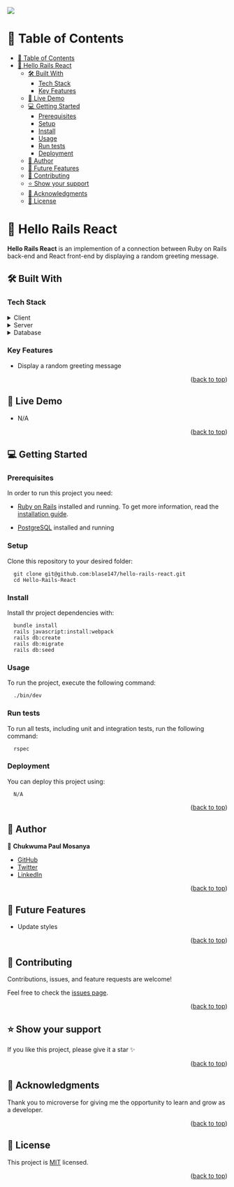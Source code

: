 ![](https://img.shields.io/badge/Microverse-blueviolet)
<a name="readme-top"></a>

# 📗 Table of Contents
- [📗 Table of Contents](#-table-of-contents)
- [📖 Hello Rails React ](#-hello-rails-react-)
  - [🛠 Built With ](#-built-with-)
    - [Tech Stack ](#tech-stack-)
    - [Key Features ](#key-features-)
  - [🚀 Live Demo ](#-live-demo-)
  - [💻 Getting Started ](#-getting-started-)
    - [Prerequisites](#prerequisites)
    - [Setup](#setup)
    - [Install](#install)
    - [Usage ](#usage-)
    - [Run tests](#run-tests)
    - [Deployment](#deployment)
  - [👥 Author ](#-author-)
  - [🔭 Future Features ](#-future-features-)
  - [🤝 Contributing ](#-contributing-)
  - [⭐️ Show your support ](#️-show-your-support-)
  - [🙏 Acknowledgments ](#-acknowledgments-)
  - [📝 License ](#-license-)

<!-- PROJECT DESCRIPTION -->

# 📖 Hello Rails React <a name="about-the-project"></a>
**Hello Rails React** is an implemention of a connection between Ruby on Rails back-end and React front-end by displaying a random greeting message.

## 🛠 Built With <a name="built-with"></a>

### Tech Stack <a name="tech-stack"></a>

<details>
  <summary>Client</summary>
  <ul>
    <li><a href="https://github.com/microverseinc/linters-config/tree/master/ror">Linters</a></li>

  </ul>
</details>
<details>
  <summary>Server</summary>
  <ul>
    <li><a href="https://rubyonrails.org/">ROR</a></li>
  </ul>
</details>

<details>
<summary>Database</summary>
  <ul>
    <li><a href="https://www.postgresql.org/">PostgreSQL</a></li>
  </ul>
</details>

<!-- Features -->

### Key Features <a name="key-features"></a>

- Display a random greeting message

<p align="right">(<a href="#readme-top">back to top</a>)</p>

## 🚀 Live Demo <a name="live-demo"></a>

- N/A

<p align="right">(<a href="#readme-top">back to top</a>)</p>


<!-- GETTING STARTED -->

## 💻 Getting Started <a name="getting-started"></a>

### Prerequisites

In order to run this project you need:
- [Ruby on Rails](https://rubyonrails.org/) installed and running. To get more information, read the [installation guide](https://guides.rubyonrails.org/).

- [PostgreSQL](https://www.postgresql.org/) installed and running
### Setup

Clone this repository to your desired folder:

```
  git clone git@github.com:blase147/hello-rails-react.git
  cd Hello-Rails-React
```

### Install

Install thr project dependencies with:

```
  bundle install
  rails javascript:install:webpack
  rails db:create
  rails db:migrate
  rails db:seed
```

### Usage <a name="usage"></a>

To run the project, execute the following command:

```
  ./bin/dev
```

### Run tests

To run all tests, including unit and integration tests, run the following command:

```
  rspec
```

### Deployment

You can deploy this project using:

```
  N/A
```


<p align="right">(<a href="#readme-top">back to top</a>)</p>

<!-- AUTHORS -->
## 👥 Author <a name="authors"></a>

👤 **Chukwuma Paul Mosanya**

- [GitHub](https://github.com/blase147)
- [Twitter](https://twitter.com/ChukwumaMosanya)
- [LinkedIn](https://www.linkedin.com/in/chukwuma-mosanya)



<p align="right">(<a href="#readme-top">back to top</a>)</p>

<!-- FUTURE FEATURES -->

## 🔭 Future Features <a name="future-features"></a>

- Update styles

<p align="right">(<a href="#readme-top">back to top</a>)</p>

<!-- CONTRIBUTING -->

## 🤝 Contributing <a name="contributing"></a>

Contributions, issues, and feature requests are welcome!

Feel free to check the [issues page](https://github.com/blase147/hello-rails-react/issues).

<p align="right">(<a href="#readme-top">back to top</a>)</p>

<!-- SUPPORT -->

## ⭐️ Show your support <a name="support"></a>

If you like this project, please give it a star ✨

<p align="right">(<a href="#readme-top">back to top</a>)</p>

<!-- ACKNOWLEDGEMENTS -->

## 🙏 Acknowledgments <a name="acknowledgements"></a>

Thank you to microverse for giving me the opportunity to learn and grow as a developer.

<p align="right">(<a href="#readme-top">back to top</a>)</p>
<!-- LICENSE -->

## 📝 License <a name="license"></a>

This project is [MIT](./LICENSE) licensed.

<p align="right">(<a href="#readme-top">back to top</a>)</p>
